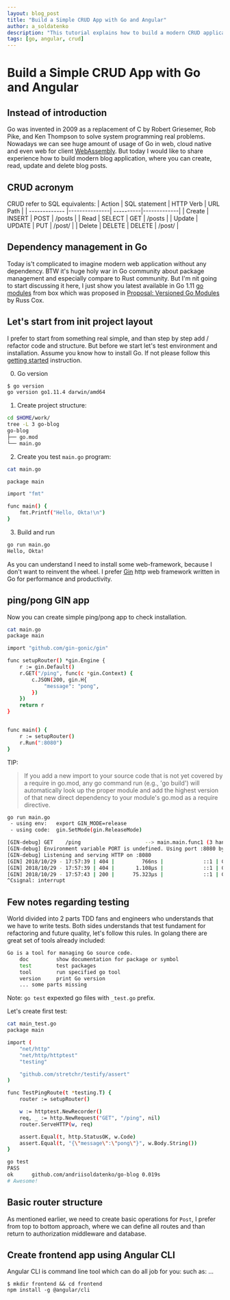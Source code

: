 ```yaml
---
layout: blog_post
title: "Build a Simple CRUD App with Go and Angular"
author: a_soldatenko
description: "This tutorial explains how to build a modern CRUD application with a Go as backend and an Angular frontend."
tags: [go, angular, crud]
---
```


# Build a Simple CRUD App with Go and Angular

## Instead of introduction

Go was invented in 2009 as a replacement of C by Robert Griesemer, Rob Pike, and Ken Thompson to solve system
programming real problems. Nowadays we can see huge amount of usage of Go in web, cloud native and even web for client
[WebAssembly](https://github.com/golang/go/wiki/WebAssembly#introduction).
But today I would like to share experience how to build modern blog application, where you
can create, read, update and delete blog posts.

## CRUD acronym

CRUD refer to SQL equivalents:
| Action        | SQL statement | HTTP Verb | URL Path    |
| ------------- |---------------| ----------|-------------|
| Create        | INSERT        | POST      | /posts      |
| Read          | SELECT        | GET       | /posts      |
| Update        | UPDATE        | PUT       | /post/<id>  |
| Delete        | DELETE        | DELETE    | /post/<id>  |


## Dependency management in Go

Today is't complicated to imagine modern web application without any dependency. BTW it's huge holy war in Go community
about package management and especially compare to Rust community. But I'm nit going to start discussing it here, I just
show you latest available in Go 1.11 [go modules](https://github.com/golang/go/wiki/Modules) from box which was proposed
in [Proposal: Versioned Go Modules](https://go.googlesource.com/proposal/+/master/design/24301-versioned-go.md)
by Russ Cox.


## Let's start from init project layout

I prefer to start from something real simple, and than step by step add / refactor code and structure.
But before we start let's test environment and installation. Assume you know how to install Go. If not please follow
this [getting started](https://golang.org/doc/install) instruction.

0. Go version

```bash
$ go version
go version go1.11.4 darwin/amd64
```

1. Create project structure:

```bash
cd $HOME/work/
tree -L 3 go-blog
go-blog
├── go.mod
└── main.go
```

2. Create you test `main.go` program:

```bash
cat main.go

package main

import "fmt"

func main() {
	fmt.Printf("Hello, Okta!\n")
}
```

3. Build and run

```bash
go run main.go
Hello, Okta!
```

As you can understand I need to install some web-framework, because I don't want to reinvent the wheel.
I prefer [Gin](https://github.com/gin-gonic/gin) http web framework written in Go for performance and productivity.


## ping/pong GIN app

Now you can create simple ping/pong app to check installation.

```bash
cat main.go
package main

import "github.com/gin-gonic/gin"

func setupRouter() *gin.Engine {
	r := gin.Default()
	r.GET("/ping", func(c *gin.Context) {
		c.JSON(200, gin.H{
			"message": "pong",
		})
	})
	return r
}


func main() {
	r := setupRouter()
	r.Run(":8080")
}
```

TIP:

> If you add a new import to your source code that is not yet covered by a require in go.mod, any go command run
> (e.g., 'go build') will automatically look up the proper module and add the highest version of that new direct
> dependency to your module's go.mod as a require directive.

```bash
go run main.go
 - using env:	export GIN_MODE=release
 - using code:	gin.SetMode(gin.ReleaseMode)

[GIN-debug] GET    /ping                     --> main.main.func1 (3 handlers)
[GIN-debug] Environment variable PORT is undefined. Using port :8080 by default
[GIN-debug] Listening and serving HTTP on :8080
[GIN] 2018/10/29 - 17:57:39 | 404 |         766ns |             ::1 | GET      /
[GIN] 2018/10/29 - 17:57:39 | 404 |       1.108µs |             ::1 | GET      /favicon.ico
[GIN] 2018/10/29 - 17:57:43 | 200 |      75.323µs |             ::1 | GET      /ping
^Csignal: interrupt
```

## Few notes regarding testing

World divided into 2 parts TDD fans and engineers who understands that we have to write tests. Both sides
understands that test fundament for refactoring and future quality, let's follow this rules.
In golang there are great set of tools already included:
```bash
Go is a tool for managing Go source code.
	doc         show documentation for package or symbol
	test        test packages
	tool        run specified go tool
	version     print Go version
	... some parts missing
```
Note:
`go test` expexted go files with `_test.go` prefix.

Let's create first test:

```bash
cat main_test.go
package main

import (
	"net/http"
	"net/http/httptest"
	"testing"

	"github.com/stretchr/testify/assert"
)

func TestPingRoute(t *testing.T) {
	router := setupRouter()

	w := httptest.NewRecorder()
	req, _ := http.NewRequest("GET", "/ping", nil)
	router.ServeHTTP(w, req)

	assert.Equal(t, http.StatusOK, w.Code)
	assert.Equal(t, "{\"message\":\"pong\"}", w.Body.String())
}
```

```bash
go test
PASS
ok  	github.com/andriisoldatenko/go-blog	0.019s
# Awesome!
```

## Basic router structure

As mentioned earlier, we need to create basic operations for `Post`, I prefer from top to bottom approach,
where we can define all routes and than return to authorization middleware and database.

## Create frontend app using Angular CLI

Angular CLI is command line tool which can do all job for you: such as: ...

```
$ mkdir frontend && cd frontend
npm install -g @angular/cli
```

